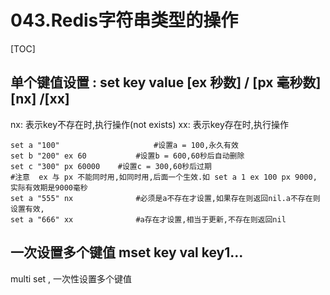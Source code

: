 # 043.Redis字符串类型的操作
[TOC]

## 单个键值设置 : set key value [ex 秒数] / [px 毫秒数]  [nx] /[xx]
nx: 表示key不存在时,执行操作(not exists)
xx: 表示key存在时,执行操作
```shell
set a "100"                     #设置a = 100,永久有效
set b "200" ex 60           #设置b = 600,60秒后自动删除
set c "300" px 60000    #设置c = 300,60秒后过期
#注意  ex 与 px 不能同时用,如同时用,后面一个生效.如 set a 1 ex 100 px 9000, 实际有效期是9000毫秒
set a "555" nx              #必须是a不存在才设置,如果存在则返回nil.a不存在则设置有效,
set a "666" xx              #a存在才设置,相当于更新,不存在则返回nil
```

## 一次设置多个键值 mset  key val key1... 
multi set , 一次性设置多个键值
